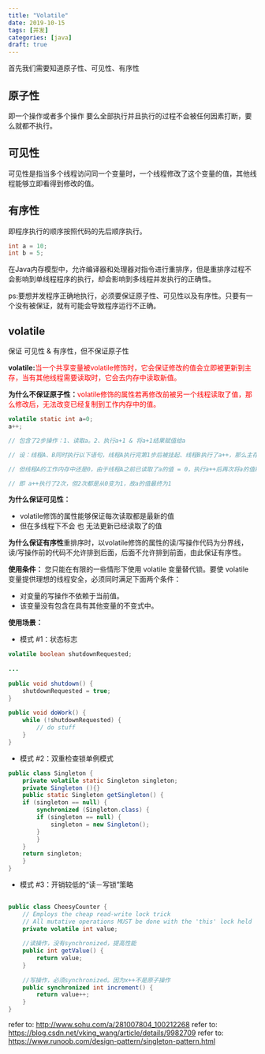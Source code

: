 ```yaml
---
title: "Volatile"
date: 2019-10-15
tags: [并发]
categories: [java]
draft: true
---
```


首先我们需要知道原子性、可见性、有序性

## 原子性
即一个操作或者多个操作 要么全部执行并且执行的过程不会被任何因素打断，要么就都不执行。
## 可见性
可见性是指当多个线程访问同一个变量时，一个线程修改了这个变量的值，其他线程能够立即看得到修改的值。
## 有序性
即程序执行的顺序按照代码的先后顺序执行。
```java
int a = 10;
int b = 5;
```
在Java内存模型中，允许编译器和处理器对指令进行重排序，但是重排序过程不会影响到单线程程序的执行，却会影响到多线程并发执行的正确性。

ps:要想并发程序正确地执行，必须要保证原子性、可见性以及有序性。只要有一个没有被保证，就有可能会导致程序运行不正确。

## volatile
保证 可见性 & 有序性，但不保证原子性

**volatile:**<font color = 'red'>当一个共享变量被volatile修饰时，它会保证修改的值会立即被更新到主存，当有其他线程需要读取时，它会去内存中读取新值。</font>


**为什么不保证原子性：**<font color = 'red'>volatile修饰的属性若再修改前被另一个线程读取了值，那么修改后，无法改变已经复制到工作内存中的值。</font>
```java
volatile static int a=0;
a++;

// 包含了2步操作：1、读取a。2、执行a+1 & 将a+1结果赋值给a

// 设：线程A、B同时执行以下语句，线程A执行完第1步后被挂起、线程B执行了a++，那么主存中a的值为1

// 但线程A的工作内存中还是0，由于线程A之前已读取了a的值 = 0，执行a++后再次将a的值刷新到主存 = 1

// 即 a++执行了2次，但2次都是从0变为1，故a的值最终为1
```
  
**为什么保证可见性：**
- volatile修饰的属性能够保证每次读取都是最新的值
- 但在多线程下不会 也 无法更新已经读取了的值

**为什么保证有序性**重排序时，以volatile修饰的属性的读/写操作代码为分界线，读/写操作前的代码不允许排到后面，后面不允许排到前面，由此保证有序性。

**使用条件：**
您只能在有限的一些情形下使用 volatile 变量替代锁。要使 volatile 变量提供理想的线程安全，必须同时满足下面两个条件：
- 对变量的写操作不依赖于当前值。
- 该变量没有包含在具有其他变量的不变式中。

**使用场景：**

- 模式 #1：状态标志

```java
volatile boolean shutdownRequested;
 
...
 
public void shutdown() { 
    shutdownRequested = true; 
}
 
public void doWork() { 
    while (!shutdownRequested) { 
        // do stuff
    }
}

```

- 模式 #2：双重检查锁单例模式

```java
public class Singleton {  
    private volatile static Singleton singleton;  
    private Singleton (){}  
    public static Singleton getSingleton() {  
    if (singleton == null) {  
        synchronized (Singleton.class) {  
        if (singleton == null) {  
            singleton = new Singleton();  
        }  
        }  
    }  
    return singleton;  
    }  
}

```

- 模式 #3：开销较低的“读－写锁”策略

```java
 
public class CheesyCounter {  
    // Employs the cheap read-write lock trick  
    // All mutative operations MUST be done with the 'this' lock held  
    private volatile int value;  
  
    //读操作，没有synchronized，提高性能  
    public int getValue() {   
        return value;   
    }   
  
    //写操作，必须synchronized。因为x++不是原子操作  
    public synchronized int increment() {  
        return value++;  
    } 
}
```








refer to: http://www.sohu.com/a/281007804_100212268
refer to: https://blog.csdn.net/vking_wang/article/details/9982709
refer to: https://www.runoob.com/design-pattern/singleton-pattern.html


